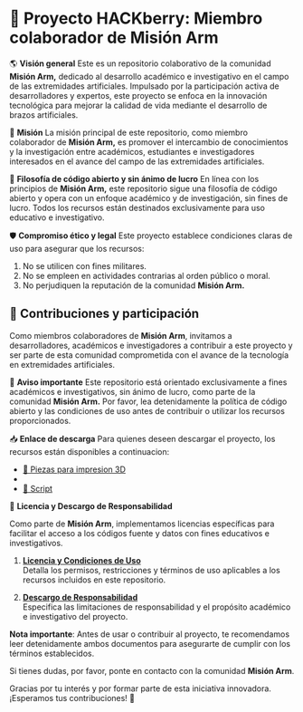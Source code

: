 # 🤖 Proyecto HACKberry: Miembro colaborador de Misión Arm

🌎 **Visión general**
Este es un repositorio colaborativo de la comunidad **Misión Arm,** dedicado al desarrollo académico e investigativo en el campo de las extremidades artificiales. Impulsado por la participación activa de desarrolladores y expertos, este proyecto se enfoca en la innovación tecnológica para mejorar la calidad de vida mediante el desarrollo de brazos artificiales.

🎯 **Misión**
La misión principal de este repositorio, como miembro colaborador de **Misión Arm,** es promover el intercambio de conocimientos y la investigación entre académicos, estudiantes e investigadores interesados en el avance del campo de las extremidades artificiales.

🤝 **Filosofía de código abierto y sin ánimo de lucro**
En línea con los principios de **Misión Arm,** este repositorio sigue una filosofía de código abierto y opera con un enfoque académico y de investigación, sin fines de lucro. Todos los recursos están destinados exclusivamente para uso educativo e investigativo.

🛡️ **Compromiso ético y legal**
Este proyecto establece condiciones claras de uso para asegurar que los recursos:

1. No se utilicen con fines militares.
2. No se empleen en actividades contrarias al orden público o moral.
3. No perjudiquen la reputación de la comunidad **Misión Arm.**

## 👥 Contribuciones y participación
Como miembros colaboradores de **Misión Arm**, invitamos a desarrolladores, académicos e investigadores a contribuir a este proyecto y ser parte de esta comunidad comprometida con el avance de la tecnología en extremidades artificiales.

🚨 **Aviso importante**
Este repositorio está orientado exclusivamente a fines académicos e investigativos, sin ánimo de lucro, como parte de la comunidad **Misión Arm.** Por favor, lea detenidamente la política de código abierto y las condiciones de uso antes de contribuir o utilizar los recursos proporcionados.

📥 **Enlace de descarga**
Para quienes deseen descargar el proyecto, los recursos están disponibles a continuacion:

- [📂 Piezas para impresion 3D](https://cienciatecnologiayfuturo.blogspot.com/2023/11/hackberry-una-protesis-robotica-de.html)
- 
- [📄 Script](https://github.com/eduardoleon9010/Hackberry-hand/blob/main/script.md)

📜 **Licencia y Descargo de Responsabilidad**

Como parte de **Misión Arm**, implementamos licencias específicas para facilitar el acceso a los códigos fuente y datos con fines educativos e investigativos.

1. **[Licencia y Condiciones de Uso](https://github.com/eduardoleon9010/mano_mioelectrica/blob/main/licencia.md)**  
   Detalla los permisos, restricciones y términos de uso aplicables a los recursos incluidos en este repositorio.  

2. **[Descargo de Responsabilidad](https://github.com/eduardoleon9010/mano_mioelectrica/blob/main/descargo.md)**  
   Especifica las limitaciones de responsabilidad y el propósito académico e investigativo del proyecto.  

**Nota importante**: Antes de usar o contribuir al proyecto, te recomendamos leer detenidamente ambos documentos para asegurarte de cumplir con los términos establecidos.  

Si tienes dudas, por favor, ponte en contacto con la comunidad **Misión Arm**.  


Gracias por tu interés y por formar parte de esta iniciativa innovadora. ¡Esperamos tus contribuciones! 🚀

